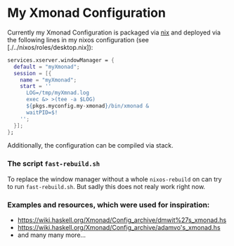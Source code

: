 # My Xmonad Configuration

Currently my Xmonad Configuration is packaged via [nix](https://nixos.org/nix/) and deployed via the following lines in my nixos configuration (see [./../nixos/roles/desktop.nix]):
```nix
services.xserver.windowManager = {
  default = "myXmonad";
  session = [{
    name = "myXmonad";
    start = ''
      LOG=/tmp/myXmnad.log
      exec &> >(tee -a $LOG)
      ${pkgs.myconfig.my-xmonad}/bin/xmonad &
      waitPID=$!
    '';
  }];
};
```

Additionally, the configuration can be compiled via stack.

### The script `fast-rebuild.sh`
To replace the window manager without a whole `nixos-rebuild` on can try to run `fast-rebuild.sh`. But sadly this does not realy work right now.

### Examples and resources, which were used for inspiration:
- https://wiki.haskell.org/Xmonad/Config_archive/dmwit%27s_xmonad.hs
- https://wiki.haskell.org/Xmonad/Config_archive/adamvo's_xmonad.hs
- and many many more...
